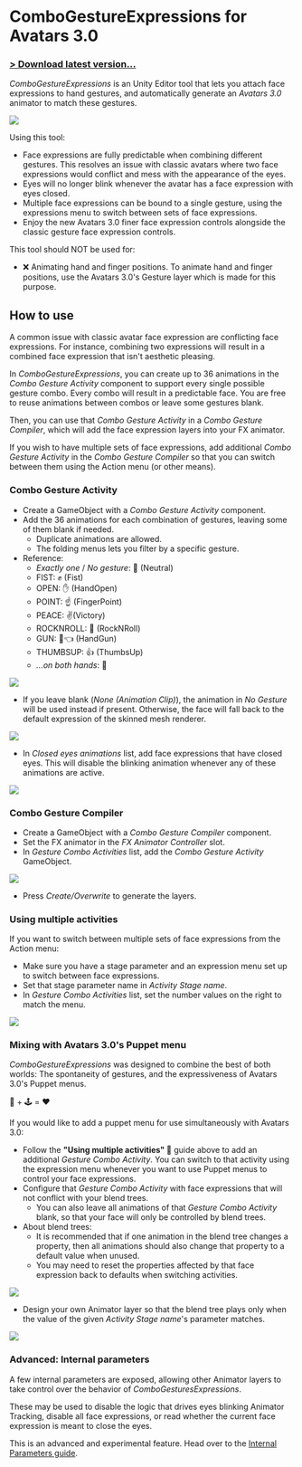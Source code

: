 # ComboGestureExpressions for Avatars 3.0

### [> Download latest version...](https://github.com/hai-vr/combo-gesture-expressions-av3/releases)

*ComboGestureExpressions* is an Unity Editor tool that lets you attach face expressions to hand gestures, and automatically generate an *Avatars 3.0* animator to match these gestures.

![](https://github.com/hai-vr/combo-gesture-expressions-av3/raw/z-res-pictures/Documentation/illustration.gif)

Using this tool:

- Face expressions are fully predictable when combining different gestures.
  This resolves an issue with classic avatars where two face expressions would conflict and mess with the appearance of the eyes.
- Eyes will no longer blink whenever the avatar has a face expression with eyes closed.
- Multiple face expressions can be bound to a single gesture, using the expressions menu to switch between sets of face expressions.
- Enjoy the new Avatars 3.0 finer face expression controls alongside the classic gesture face expression controls.

This tool should NOT be used for:

- ❌ Animating hand and finger positions.
  To animate hand and finger positions, use the Avatars 3.0's Gesture layer which is made for this purpose.

## How to use

A common issue with classic avatar face expression are conflicting face expressions. For instance, combining two expressions will result in a combined face expression that isn't aesthetic pleasing.

In *ComboGestureExpressions*, you can create up to 36 animations in the *Combo Gesture Activity* component to support every single possible gesture combo.
Every combo will result in a predictable face. You are free to reuse animations between combos or leave some gestures blank.

Then, you can use that *Combo Gesture Activity* in a *Combo Gesture Compiler*, which will add the face expression layers into your FX animator.

If you wish to have multiple sets of face expressions, add additional *Combo Gesture Activity* in the *Combo Gesture Compiler* so that you can switch between them using the Action menu (or other means).

### Combo Gesture Activity

- Create a GameObject with a *Combo Gesture Activity* component.
- Add the 36 animations for each combination of gestures, leaving some of them blank if needed.
  - Duplicate animations are allowed.
  - The folding menus lets you filter by a specific gesture.
- Reference:
  - *Exactly one* / *No gesture*: 🤙 (Neutral)
  - FIST: ✊ (Fist)
  - OPEN: ✋ (HandOpen)
  - POINT: ☝️ (FingerPoint)
  - PEACE: ✌️(Victory)
  - ROCKNROLL: 🤘 (RockNRoll)
  - GUN: 🎯👈 (HandGun)
  - THUMBSUP: 👍 (ThumbsUp)
  - *...on both hands*: 🙌

![](https://github.com/hai-vr/combo-gesture-expressions-av3/raw/z-res-pictures/Documentation/inspector-activity-default_illustrated.png)

- If you leave blank (*None (Animation Clip)*), the animation in *No Gesture* will be used instead if present.
  Otherwise, the face will fall back to the default expression of the skinned mesh renderer.

![](https://github.com/hai-vr/combo-gesture-expressions-av3/raw/z-res-pictures/Documentation/inspector-activity-fallback_illustrated.png)

- In *Closed eyes animations* list, add face expressions that have closed eyes.
  This will disable the blinking animation whenever any of these animations are active.

![](https://github.com/hai-vr/combo-gesture-expressions-av3/raw/z-res-pictures/Documentation/inspector-activity-closed_illustrated.png)

### Combo Gesture Compiler

- Create a GameObject with a *Combo Gesture Compiler* component.
- Set the FX animator in the *FX Animator Controller* slot.
- In *Gesture Combo Activities* list, add the *Combo Gesture Activity* GameObject.

![](https://github.com/hai-vr/combo-gesture-expressions-av3/raw/z-res-pictures/Documentation/inspector-compiler-single.png)

- Press *Create/Overwrite* to generate the layers.

### Using multiple activities

If you want to switch between multiple sets of face expressions from the Action menu:

- Make sure you have a stage parameter and an expression menu set up to switch between face expressions.
- Set that stage parameter name in *Activity Stage name*.
- In *Gesture Combo Activities* list, set the number values on the right to match the menu.

![](https://github.com/hai-vr/combo-gesture-expressions-av3/raw/z-res-pictures/Documentation/inspector-compiler-multiple_illustrated.png)

### Mixing with Avatars 3.0's Puppet menu

*ComboGestureExpressions* was designed to combine the best of both worlds: The spontaneity of gestures, and the expressiveness of Avatars 3.0's Puppet menus.

🤘 + 🕹️ = ❤️

If you would like to add a puppet menu for use simultaneously with Avatars 3.0:

- Follow the **"Using multiple activities" 🔼** guide above to add an additional *Gesture Combo Activity*.
  You can switch to that activity using the expression menu whenever you want to use Puppet menus to control your face expressions.
- Configure that *Gesture Combo Activity* with face expressions that will not conflict with your blend trees.
  - You can also leave all animations of that *Gesture Combo Activity* blank, so that your face will only be controlled by blend trees.
- About blend trees:
  - It is recommended that if one animation in the blend tree changes a property, then all animations should also change that property to a default value when unused.
  - You may need to reset the properties affected by that face expression back to defaults when switching activities.

![](https://github.com/hai-vr/combo-gesture-expressions-av3/raw/z-res-pictures/Documentation/coexist-blend-tree.gif)

- Design your own Animator layer so that the blend tree plays only when the value of the given *Activity Stage name*'s parameter matches.

![](https://github.com/hai-vr/combo-gesture-expressions-av3/raw/z-res-pictures/Documentation/animator-blend-tree-condition.png)

### Advanced: Internal parameters

A few internal parameters are exposed, allowing other Animator layers to take control over the behavior of *ComboGesturesExpressions*.

These may be used to disable the logic that drives eyes blinking Animator Tracking, disable all face expressions, or read whether the current face expression is meant to close the eyes.

This is an advanced and experimental feature. Head over to the [Internal Parameters guide](GUIDE_internal_parameters.md).
